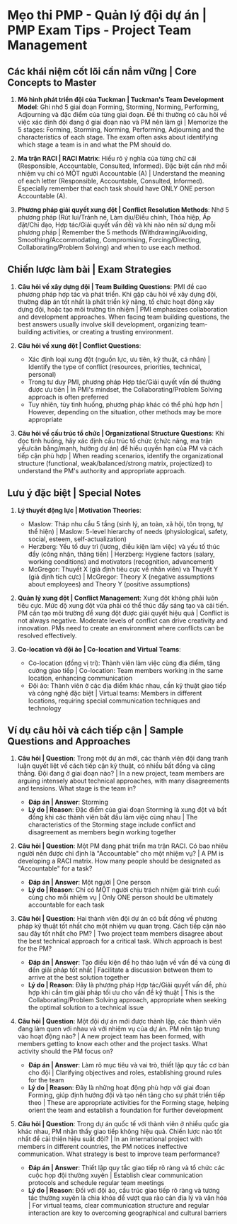 # Mẹo thi PMP - Quản lý đội dự án | PMP Exam Tips - Project Team Management

## Các khái niệm cốt lõi cần nắm vững | Core Concepts to Master
1. **Mô hình phát triển đội của Tuckman | Tuckman's Team Development Model**: Ghi nhớ 5 giai đoạn Forming, Storming, Norming, Performing, Adjourning và đặc điểm của từng giai đoạn. Đề thi thường có câu hỏi về việc xác định đội đang ở giai đoạn nào và PM nên làm gì | Memorize the 5 stages: Forming, Storming, Norming, Performing, Adjourning and the characteristics of each stage. The exam often asks about identifying which stage a team is in and what the PM should do.

2. **Ma trận RACI | RACI Matrix**: Hiểu rõ ý nghĩa của từng chữ cái (Responsible, Accountable, Consulted, Informed). Đặc biệt cần nhớ mỗi nhiệm vụ chỉ có MỘT người Accountable (A) | Understand the meaning of each letter (Responsible, Accountable, Consulted, Informed). Especially remember that each task should have ONLY ONE person Accountable (A).

3. **Phương pháp giải quyết xung đột | Conflict Resolution Methods**: Nhớ 5 phương pháp (Rút lui/Tránh né, Làm dịu/Điều chỉnh, Thỏa hiệp, Áp đặt/Chỉ đạo, Hợp tác/Giải quyết vấn đề) và khi nào nên sử dụng mỗi phương pháp | Remember the 5 methods (Withdrawing/Avoiding, Smoothing/Accommodating, Compromising, Forcing/Directing, Collaborating/Problem Solving) and when to use each method.

## Chiến lược làm bài | Exam Strategies
1. **Câu hỏi về xây dựng đội | Team Building Questions**: PMI đề cao phương pháp hợp tác và phát triển. Khi gặp câu hỏi về xây dựng đội, thường đáp án tốt nhất là phát triển kỹ năng, tổ chức hoạt động xây dựng đội, hoặc tạo môi trường tín nhiệm | PMI emphasizes collaboration and development approaches. When facing team building questions, the best answers usually involve skill development, organizing team-building activities, or creating a trusting environment.

2. **Câu hỏi về xung đột | Conflict Questions**: 
   - Xác định loại xung đột (nguồn lực, ưu tiên, kỹ thuật, cá nhân) | Identify the type of conflict (resources, priorities, technical, personal)
   - Trong tư duy PMI, phương pháp Hợp tác/Giải quyết vấn đề thường được ưu tiên | In PMI's mindset, the Collaborating/Problem Solving approach is often preferred
   - Tuy nhiên, tùy tình huống, phương pháp khác có thể phù hợp hơn | However, depending on the situation, other methods may be more appropriate

3. **Câu hỏi về cấu trúc tổ chức | Organizational Structure Questions**: Khi đọc tình huống, hãy xác định cấu trúc tổ chức (chức năng, ma trận yếu/cân bằng/mạnh, hướng dự án) để hiểu quyền hạn của PM và cách tiếp cận phù hợp | When reading scenarios, identify the organizational structure (functional, weak/balanced/strong matrix, projectized) to understand the PM's authority and appropriate approach.

## Lưu ý đặc biệt | Special Notes
1. **Lý thuyết động lực | Motivation Theories**: 
   - Maslow: Tháp nhu cầu 5 tầng (sinh lý, an toàn, xã hội, tôn trọng, tự thể hiện) | Maslow: 5-level hierarchy of needs (physiological, safety, social, esteem, self-actualization)
   - Herzberg: Yếu tố duy trì (lương, điều kiện làm việc) và yếu tố thúc đẩy (công nhận, thăng tiến) | Herzberg: Hygiene factors (salary, working conditions) and motivators (recognition, advancement)
   - McGregor: Thuyết X (giả định tiêu cực về nhân viên) và Thuyết Y (giả định tích cực) | McGregor: Theory X (negative assumptions about employees) and Theory Y (positive assumptions)

2. **Quản lý xung đột | Conflict Management**: Xung đột không phải luôn tiêu cực. Mức độ xung đột vừa phải có thể thúc đẩy sáng tạo và cải tiến. PM cần tạo môi trường để xung đột được giải quyết hiệu quả | Conflict is not always negative. Moderate levels of conflict can drive creativity and innovation. PMs need to create an environment where conflicts can be resolved effectively.

3. **Co-location và đội ảo | Co-location and Virtual Teams**: 
   - Co-location (đồng vị trí): Thành viên làm việc cùng địa điểm, tăng cường giao tiếp | Co-location: Team members working in the same location, enhancing communication
   - Đội ảo: Thành viên ở các địa điểm khác nhau, cần kỹ thuật giao tiếp và công nghệ đặc biệt | Virtual teams: Members in different locations, requiring special communication techniques and technology

## Ví dụ câu hỏi và cách tiếp cận | Sample Questions and Approaches
1. **Câu hỏi | Question**: Trong một dự án mới, các thành viên đội đang tranh luận quyết liệt về cách tiếp cận kỹ thuật, có nhiều bất đồng và căng thẳng. Đội đang ở giai đoạn nào? | In a new project, team members are arguing intensely about technical approaches, with many disagreements and tensions. What stage is the team in?
   - **Đáp án | Answer**: Storming
   - **Lý do | Reason**: Đặc điểm của giai đoạn Storming là xung đột và bất đồng khi các thành viên bắt đầu làm việc cùng nhau | The characteristics of the Storming stage include conflict and disagreement as members begin working together

2. **Câu hỏi | Question**: Một PM đang phát triển ma trận RACI. Có bao nhiêu người nên được chỉ định là "Accountable" cho một nhiệm vụ? | A PM is developing a RACI matrix. How many people should be designated as "Accountable" for a task?
   - **Đáp án | Answer**: Một người | One person
   - **Lý do | Reason**: Chỉ có MỘT người chịu trách nhiệm giải trình cuối cùng cho mỗi nhiệm vụ | Only ONE person should be ultimately accountable for each task

3. **Câu hỏi | Question**: Hai thành viên đội dự án có bất đồng về phương pháp kỹ thuật tốt nhất cho một nhiệm vụ quan trọng. Cách tiếp cận nào sau đây tốt nhất cho PM? | Two project team members disagree about the best technical approach for a critical task. Which approach is best for the PM?
   - **Đáp án | Answer**: Tạo điều kiện để họ thảo luận về vấn đề và cùng đi đến giải pháp tốt nhất | Facilitate a discussion between them to arrive at the best solution together
   - **Lý do | Reason**: Đây là phương pháp Hợp tác/Giải quyết vấn đề, phù hợp khi cần tìm giải pháp tối ưu cho vấn đề kỹ thuật | This is the Collaborating/Problem Solving approach, appropriate when seeking the optimal solution to a technical issue

4. **Câu hỏi | Question**: Một đội dự án mới được thành lập, các thành viên đang làm quen với nhau và với nhiệm vụ của dự án. PM nên tập trung vào hoạt động nào? | A new project team has been formed, with members getting to know each other and the project tasks. What activity should the PM focus on?
   - **Đáp án | Answer**: Làm rõ mục tiêu và vai trò, thiết lập quy tắc cơ bản cho đội | Clarifying objectives and roles, establishing ground rules for the team
   - **Lý do | Reason**: Đây là những hoạt động phù hợp với giai đoạn Forming, giúp định hướng đội và tạo nền tảng cho sự phát triển tiếp theo | These are appropriate activities for the Forming stage, helping orient the team and establish a foundation for further development

5. **Câu hỏi | Question**: Trong dự án quốc tế với thành viên ở nhiều quốc gia khác nhau, PM nhận thấy giao tiếp không hiệu quả. Chiến lược nào tốt nhất để cải thiện hiệu suất đội? | In an international project with members in different countries, the PM notices ineffective communication. What strategy is best to improve team performance?
   - **Đáp án | Answer**: Thiết lập quy tắc giao tiếp rõ ràng và tổ chức các cuộc họp đội thường xuyên | Establish clear communication protocols and schedule regular team meetings
   - **Lý do | Reason**: Đối với đội ảo, cấu trúc giao tiếp rõ ràng và tương tác thường xuyên là chìa khóa để vượt qua rào cản địa lý và văn hóa | For virtual teams, clear communication structure and regular interaction are key to overcoming geographical and cultural barriers 